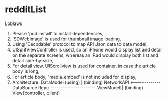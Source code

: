 # redditList
Loblaws

1. Please 'pod install' to install dependencies,
2. 'SDWebImage' is used for thumbnail image loading,
3. Using 'Decodable' protocol to map API Json data to data model,
4. UISplitViewController is used, so an iPhone would display list and detail on the separate screens, whereas an iPad would display both list and detail side-by-side,
5. For detail view, UIScrollview is used for container, in case the article body is long,
6. For article body, 'media_embed' is not included for display, 
7. Architecture:
                                                   DataModel
                               (using)                  |                          (binding)
      NetworkAPI <------------ DataSource Repo  ---------------------- ViewModel
                                                                                                                     |   (binding)
                                                                                                       View(controller, client)
